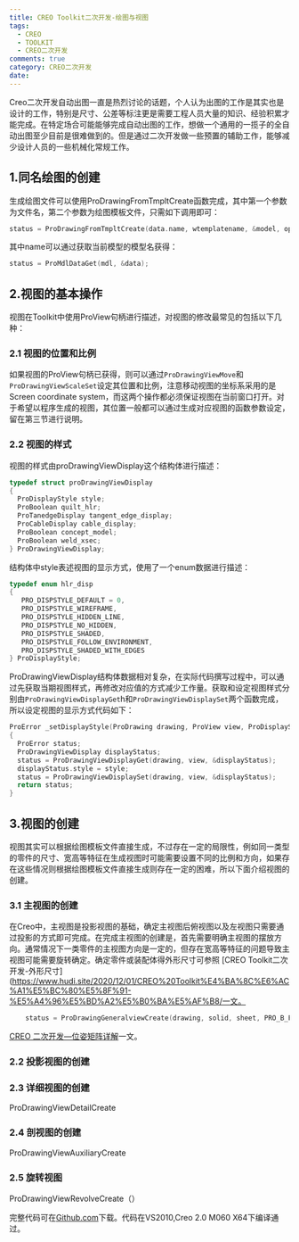 ```yaml
---
title: CREO Toolkit二次开发-绘图与视图
tags:
  - CREO
  - TOOLKIT
  - CREO二次开发
comments: true
category: CREO二次开发
date:
---
```


Creo二次开发自动出图一直是热烈讨论的话题，个人认为出图的工作是其实也是设计的工作，特别是尺寸、公差等标注更是需要工程人员大量的知识、经验积累才能完成。在特定场合可能能够完成自动出图的工作，想做一个通用的一揽子的全自动出图至少目前是很难做到的。但是通过二次开发做一些预置的辅助工作，能够减少设计人员的一些机械化常规工作。

## 1.同名绘图的创建

生成绘图文件可以使用ProDrawingFromTmpltCreate函数完成，其中第一个参数为文件名，第二个参数为绘图模板文件，只需如下调用即可：

```cpp
status = ProDrawingFromTmpltCreate(data.name, wtemplatename, &model, options, &created_drawing, &errors);
```

其中name可以通过获取当前模型的模型名获得：

```cpp
status = ProMdlDataGet(mdl, &data);
```


## 2.视图的基本操作

视图在Toolkit中使用ProView句柄进行描述，对视图的修改最常见的包括以下几种：

### 2.1 视图的位置和比例

如果视图的ProView句柄已获得，则可以通过`ProDrawingViewMove`和`ProDrawingViewScaleSet`设定其位置和比例，注意移动视图的坐标系采用的是Screen coordinate system，而这两个操作都必须保证视图在当前窗口打开。对于希望以程序生成的视图，其位置一般都可以通过生成对应视图的函数参数设定，留在第三节进行说明。

### 2.2 视图的样式

视图的样式由proDrawingViewDisplay这个结构体进行描述：

```cpp
typedef struct proDrawingViewDisplay
{
  ProDisplayStyle style;
  ProBoolean quilt_hlr;
  ProTanedgeDisplay tangent_edge_display;
  ProCableDisplay cable_display;
  ProBoolean concept_model;
  ProBoolean weld_xsec;
} ProDrawingViewDisplay;
```

结构体中style表述视图的显示方式，使用了一个enum数据进行描述：

```cpp
typedef enum hlr_disp
{
   PRO_DISPSTYLE_DEFAULT = 0,
   PRO_DISPSTYLE_WIREFRAME,
   PRO_DISPSTYLE_HIDDEN_LINE,
   PRO_DISPSTYLE_NO_HIDDEN,
   PRO_DISPSTYLE_SHADED,
   PRO_DISPSTYLE_FOLLOW_ENVIRONMENT,
   PRO_DISPSTYLE_SHADED_WITH_EDGES
} ProDisplayStyle;
```

ProDrawingViewDisplay结构体数据相对复杂，在实际代码撰写过程中，可以通过先获取当期视图样式，再修改对应值的方式减少工作量。获取和设定视图样式分别由`ProDrawingViewDisplayGet`h和`ProDrawingViewDisplaySet`两个函数完成，所以设定视图的显示方式代码如下：

```cpp
ProError _setDisplayStyle(ProDrawing drawing, ProView view, ProDisplayStyle style)
{
  ProError status;
  ProDrawingViewDisplay displayStatus;
  status = ProDrawingViewDisplayGet(drawing, view, &displayStatus);
  displayStatus.style = style;
  status = ProDrawingViewDisplaySet(drawing, view, &displayStatus);
  return status;
}
```

## 3.视图的创建

视图其实可以根据绘图模板文件直接生成，不过存在一定的局限性，例如同一类型的零件的尺寸、宽高等特征在生成视图时可能需要设置不同的比例和方向，如果存在这些情况则根据绘图模板文件直接生成则存在一定的困难，所以下面介绍视图的创建。

### 3.1 主视图的创建

在Creo中，主视图是投影视图的基础，确定主视图后俯视图以及左视图只需要通过投影的方式即可完成。在完成主视图的创建是，首先需要明确主视图的摆放方向。通常情况下一类零件的主视图方向是一定的，但存在宽高等特征的问题导致主视图可能需要旋转确定。确定零件或装配体得外形尺寸可参照
[CREO Toolkit二次开发-外形尺寸](https://www.hudi.site/2020/12/01/CREO%20Toolkit%E4%BA%8C%E6%AC%A1%E5%BC%80%E5%8F%91-%E5%A4%96%E5%BD%A2%E5%B0%BA%E5%AF%B8/一文。




```cpp
	status = ProDrawingGeneralviewCreate(drawing, solid, sheet, PRO_B_FALSE, position, 1, matrix, &positive_view);
```



[CREO 二次开发—位姿矩阵详解](https://www.hudi.site/2021/09/14/CREO%E4%BA%8C%E6%AC%A1%E5%BC%80%E5%8F%91-%E4%BD%8D%E5%A7%BF%E7%9F%A9%E9%98%B5%E4%BB%8B%E7%BB%8D/)一文。



### 2.2 投影视图的创建

### 2.3 详细视图的创建

ProDrawingViewDetailCreate

### 2.4 剖视图的创建

ProDrawingViewAuxiliaryCreate

### 2.5 旋转视图

ProDrawingViewRevolveCreate（）







完整代码可在<a href="https://github.com/slacker-HD/creo_toolkit" target="_blank">Github.com</a>下载。代码在VS2010,Creo 2.0 M060 X64下编译通过。
